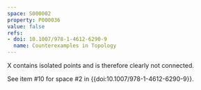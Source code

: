 ```yaml
---
space: S000002
property: P000036
value: false
refs:
- doi: 10.1007/978-1-4612-6290-9
  name: Counterexamples in Topology
---
```


X contains isolated points and is therefore clearly not connected.

See item #10 for space #2 in {{doi:10.1007/978-1-4612-6290-9}}.
